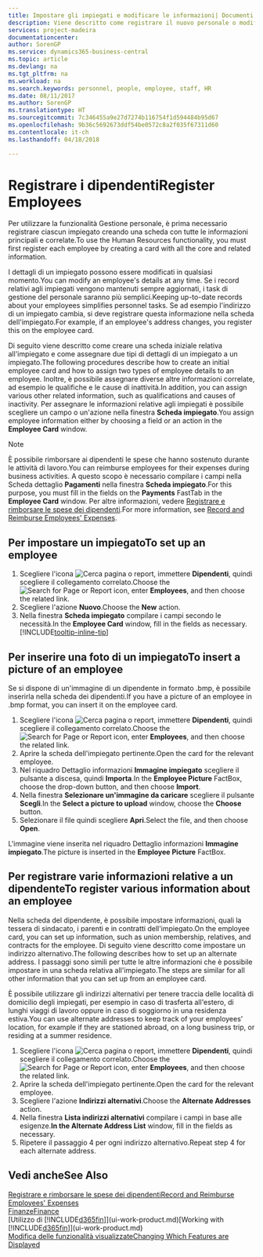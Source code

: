 ```yaml
---
title: Impostare gli impiegati e modificare le informazioni| Documenti Microsoft
description: Viene descritto come registrare il nuovo personale o modificare i dati relativi al personale esistente.
services: project-madeira
documentationcenter: 
author: SorenGP
ms.service: dynamics365-business-central
ms.topic: article
ms.devlang: na
ms.tgt_pltfrm: na
ms.workload: na
ms.search.keywords: personnel, people, employee, staff, HR
ms.date: 08/11/2017
ms.author: SorenGP
ms.translationtype: HT
ms.sourcegitcommit: 7c346455a9e27d7274b116754f1d594484b95d67
ms.openlocfilehash: 9b36c5692673ddf54be0572c8a2f035f67311d60
ms.contentlocale: it-ch
ms.lasthandoff: 04/18/2018

---
```

# <a name="register-employees"></a><span data-ttu-id="e6389-103">Registrare i dipendenti</span><span class="sxs-lookup"><span data-stu-id="e6389-103">Register Employees</span></span>
<span data-ttu-id="e6389-104">Per utilizzare la funzionalità Gestione personale, è prima necessario registrare ciascun impiegato creando una scheda con tutte le informazioni principali e correlate.</span><span class="sxs-lookup"><span data-stu-id="e6389-104">To use the Human Resources functionality, you must first register each employee by creating a card with all the core and related information.</span></span>

<span data-ttu-id="e6389-105">I dettagli di un impiegato possono essere modificati in qualsiasi momento.</span><span class="sxs-lookup"><span data-stu-id="e6389-105">You can modify an employee's details at any time.</span></span> <span data-ttu-id="e6389-106">Se i record relativi agli impiegati vengono mantenuti sempre aggiornati, i task di gestione del personale saranno più semplici.</span><span class="sxs-lookup"><span data-stu-id="e6389-106">Keeping up-to-date records about your employees simplifies personnel tasks.</span></span> <span data-ttu-id="e6389-107">Se ad esempio l'indirizzo di un impiegato cambia, si deve registrare questa informazione nella scheda dell'impiegato.</span><span class="sxs-lookup"><span data-stu-id="e6389-107">For example, if an employee's address changes, you register this on the employee card.</span></span>

<span data-ttu-id="e6389-108">Di seguito viene descritto come creare una scheda iniziale relativa all'impiegato e come assegnare due tipi di dettagli di un impiegato a un impiegato.</span><span class="sxs-lookup"><span data-stu-id="e6389-108">The following procedures describe how to create an initial employee card and how to assign two types of employee details to an employee.</span></span> <span data-ttu-id="e6389-109">Inoltre, è possibile assegnare diverse altre informazioni correlate, ad esempio le qualifiche e le cause di inattività.</span><span class="sxs-lookup"><span data-stu-id="e6389-109">In addition, you can assign various other related information, such as qualifications and causes of inactivity.</span></span> <span data-ttu-id="e6389-110">Per assegnare le informazioni relative agli impiegati è possibile scegliere un campo o un'azione nella finestra **Scheda impiegato**.</span><span class="sxs-lookup"><span data-stu-id="e6389-110">You assign employee information either by choosing a field or an action in the **Employee Card** window.</span></span>

> [!NOTE]  
> <span data-ttu-id="e6389-111">È possibile rimborsare ai dipendenti le spese che hanno sostenuto durante le attività di lavoro.</span><span class="sxs-lookup"><span data-stu-id="e6389-111">You can reimburse employees for their expenses during business activities.</span></span> <span data-ttu-id="e6389-112">A questo scopo è necessario compilare i campi nella Scheda dettaglio **Pagamenti** nella finestra **Scheda impiegato**.</span><span class="sxs-lookup"><span data-stu-id="e6389-112">For this purpose, you must fill in the fields on the **Payments** FastTab in the **Employee Card** window.</span></span> <span data-ttu-id="e6389-113">Per altre informazioni, vedere [Registrare e rimborsare le spese dei dipendenti](finance-how-record-reimburse-employee-expenses.md).</span><span class="sxs-lookup"><span data-stu-id="e6389-113">For more information, see [Record and Reimburse Employees' Expenses](finance-how-record-reimburse-employee-expenses.md).</span></span>

## <a name="to-set-up-an-employee"></a><span data-ttu-id="e6389-114">Per impostare un impiegato</span><span class="sxs-lookup"><span data-stu-id="e6389-114">To set up an employee</span></span>
1. <span data-ttu-id="e6389-115">Scegliere l'icona ![Cerca pagina o report](media/ui-search/search_small.png "icona Cerca pagina o report"), immettere **Dipendenti**, quindi scegliere il collegamento correlato.</span><span class="sxs-lookup"><span data-stu-id="e6389-115">Choose the ![Search for Page or Report](media/ui-search/search_small.png "Search for Page or Report icon") icon, enter **Employees**, and then choose the related link.</span></span>
2. <span data-ttu-id="e6389-116">Scegliere l'azione **Nuovo**.</span><span class="sxs-lookup"><span data-stu-id="e6389-116">Choose the **New** action.</span></span>
3. <span data-ttu-id="e6389-117">Nella finestra **Scheda impiegato** compilare i campi secondo le necessità.</span><span class="sxs-lookup"><span data-stu-id="e6389-117">In the **Employee Card** window, fill in the fields as necessary.</span></span> [!INCLUDE[tooltip-inline-tip](includes/tooltip-inline-tip_md.md)]

## <a name="to-insert-a-picture-of-an-employee"></a><span data-ttu-id="e6389-118">Per inserire una foto di un impiegato</span><span class="sxs-lookup"><span data-stu-id="e6389-118">To insert a picture of an employee</span></span>
<span data-ttu-id="e6389-119">Se si dispone di un'immagine di un dipendente in formato .bmp, è possibile inserirla nella scheda dei dipendenti.</span><span class="sxs-lookup"><span data-stu-id="e6389-119">If you have a picture of an employee in .bmp format, you can insert it on the employee card.</span></span>

1. <span data-ttu-id="e6389-120">Scegliere l'icona ![Cerca pagina o report](media/ui-search/search_small.png "icona Cerca pagina o report"), immettere **Dipendenti**, quindi scegliere il collegamento correlato.</span><span class="sxs-lookup"><span data-stu-id="e6389-120">Choose the ![Search for Page or Report](media/ui-search/search_small.png "Search for Page or Report icon") icon, enter **Employees**, and then choose the related link.</span></span>
2. <span data-ttu-id="e6389-121">Aprire la scheda dell'impiegato pertinente.</span><span class="sxs-lookup"><span data-stu-id="e6389-121">Open the card for the relevant employee.</span></span>
3. <span data-ttu-id="e6389-122">Nel riquadro Dettaglio informazioni **Immagine impiegato** scegliere il pulsante a discesa, quindi **Importa**.</span><span class="sxs-lookup"><span data-stu-id="e6389-122">In the **Employee Picture** FactBox, choose the drop-down button, and then choose **Import**.</span></span>
4. <span data-ttu-id="e6389-123">Nella finestra **Selezionare un'immagine da caricare** scegliere il pulsante **Scegli**.</span><span class="sxs-lookup"><span data-stu-id="e6389-123">In the **Select a picture to upload** window, choose the **Choose** button.</span></span>
5. <span data-ttu-id="e6389-124">Selezionare il file quindi scegliere **Apri**.</span><span class="sxs-lookup"><span data-stu-id="e6389-124">Select the file, and then choose **Open**.</span></span>

<span data-ttu-id="e6389-125">L'immagine viene inserita nel riquadro Dettaglio informazioni **Immagine impiegato**.</span><span class="sxs-lookup"><span data-stu-id="e6389-125">The picture is inserted in the **Employee Picture** FactBox.</span></span>

## <a name="to-register-various-information-about-an-employee"></a><span data-ttu-id="e6389-126">Per registrare varie informazioni relative a un dipendente</span><span class="sxs-lookup"><span data-stu-id="e6389-126">To register various information about an employee</span></span>
<span data-ttu-id="e6389-127">Nella scheda del dipendente, è possibile impostare informazioni, quali la tessera di sindacato, i parenti e in contratti dell'impiegato.</span><span class="sxs-lookup"><span data-stu-id="e6389-127">On the employee card, you can set up information, such as union membership, relatives, and contracts for the employee.</span></span> <span data-ttu-id="e6389-128">Di seguito viene descritto come impostare un indirizzo alternativo.</span><span class="sxs-lookup"><span data-stu-id="e6389-128">The following describes how to set up an alternate address.</span></span> <span data-ttu-id="e6389-129">I passaggi sono simili per tutte le altre informazioni che è possibile impostare in una scheda relativa all'impiegato.</span><span class="sxs-lookup"><span data-stu-id="e6389-129">The steps are similar for all other information that you can set up from an employee card.</span></span>

<span data-ttu-id="e6389-130">È possibile utilizzare gli indirizzi alternativi per tenere traccia delle località di domicilio degli impiegati, per esempio in caso di trasferta all'estero, di lunghi viaggi di lavoro oppure in caso di soggiorno in una residenza estiva.</span><span class="sxs-lookup"><span data-stu-id="e6389-130">You can use alternate addresses to keep track of your employees’ location, for example if they are stationed abroad, on a long business trip, or residing at a summer residence.</span></span>

1. <span data-ttu-id="e6389-131">Scegliere l'icona ![Cerca pagina o report](media/ui-search/search_small.png "icona Cerca pagina o report"), immettere **Dipendenti**, quindi scegliere il collegamento correlato.</span><span class="sxs-lookup"><span data-stu-id="e6389-131">Choose the ![Search for Page or Report](media/ui-search/search_small.png "Search for Page or Report icon") icon, enter **Employees**, and then choose the related link.</span></span>
2. <span data-ttu-id="e6389-132">Aprire la scheda dell'impiegato pertinente.</span><span class="sxs-lookup"><span data-stu-id="e6389-132">Open the card for the relevant employee.</span></span>
3. <span data-ttu-id="e6389-133">Scegliere l'azione **Indirizzi alternativi**.</span><span class="sxs-lookup"><span data-stu-id="e6389-133">Choose the **Alternate Addresses** action.</span></span>
4. <span data-ttu-id="e6389-134">Nella finestra **Lista indirizzi alternativi** compilare i campi in base alle esigenze.</span><span class="sxs-lookup"><span data-stu-id="e6389-134">**In the Alternate Address List** window, fill in the fields as necessary.</span></span>
5. <span data-ttu-id="e6389-135">Ripetere il passaggio 4 per ogni indirizzo alternativo.</span><span class="sxs-lookup"><span data-stu-id="e6389-135">Repeat step 4 for each alternate address.</span></span>

## <a name="see-also"></a><span data-ttu-id="e6389-136">Vedi anche</span><span class="sxs-lookup"><span data-stu-id="e6389-136">See Also</span></span>
[<span data-ttu-id="e6389-137">Registrare e rimborsare le spese dei dipendenti</span><span class="sxs-lookup"><span data-stu-id="e6389-137">Record and Reimburse Employees' Expenses</span></span>](finance-how-record-reimburse-employee-expenses.md)  
[<span data-ttu-id="e6389-138">Finanze</span><span class="sxs-lookup"><span data-stu-id="e6389-138">Finance</span></span>](finance.md)  
<span data-ttu-id="e6389-139">[Utilizzo di [!INCLUDE[d365fin](includes/d365fin_md.md)]](ui-work-product.md)</span><span class="sxs-lookup"><span data-stu-id="e6389-139">[Working with [!INCLUDE[d365fin](includes/d365fin_md.md)]](ui-work-product.md)</span></span>  
[<span data-ttu-id="e6389-140">Modifica delle funzionalità visualizzate</span><span class="sxs-lookup"><span data-stu-id="e6389-140">Changing Which Features are Displayed</span></span>](ui-experiences.md)

